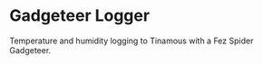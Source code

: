 Gadgeteer Logger
================

Temperature and humidity logging to Tinamous with a Fez Spider Gadgeteer.
